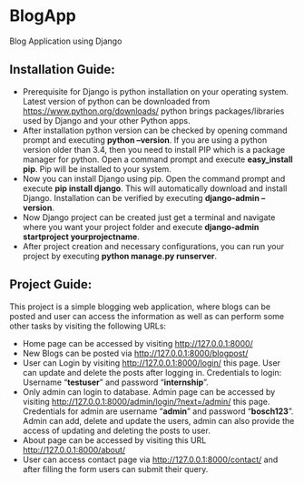 # BlogApp
Blog Application using Django 
## Installation Guide:
* Prerequisite for Django is python installation on your operating system. Latest version of python can be downloaded from https://www.python.org/downloads/  python brings packages/libraries used by Django and your other Python apps. 
* After installation python version can be checked by opening command prompt and executing **python –version**. If you are using a python version older than 3.4, then you need to install PIP which is a package manager for python. Open a command prompt and execute **easy_install pip**. Pip will be installed to your system. 
* Now you can install Django using pip. Open the command prompt and execute **pip install django**. This will automatically download and install Django. Installation can be verified by executing **django-admin –version**. 
* Now Django project can be created just get a terminal and navigate where you want your project folder and execute **django-admin startproject yourprojectname**.
* After project creation and necessary configurations, you can run your project by executing **python manage.py runserver**.


## Project Guide:
This project is a simple blogging web application, where blogs can be posted and user can access the information as well as can perform some other tasks by visiting the following URLs:
* Home page can be accessed by visiting http://127.0.0.1:8000/ 
* New Blogs can be posted via http://127.0.0.1:8000/blogpost/ 
* User can Login by visiting http://127.0.0.1:8000/login/ this page. User can update and delete the posts after logging in. Credentials to login: Username “**testuser**” and password “**internship**”.
* 	Only admin can login to database. Admin page can be accessed by visiting http://127.0.0.1:8000/admin/login/?next=/admin/ this page. Credentials for admin are username “**admin**” and password “**bosch123**”. Admin can add, delete and update the users, admin can also provide the access of updating and deleting the posts to user.
* 	About page can be accessed by visiting this URL http://127.0.0.1:8000/about/ 
*	User can access contact page via http://127.0.0.1:8000/contact/ and after filling the form users can submit their query. 
 
